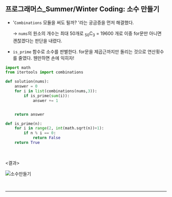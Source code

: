 ## 프로그래머스_Summer/Winter Coding: 소수 만들기

- '`Combinations` 모듈을 써도 될까? '라는 궁금증을 먼저 해결했다.

  -> `nums`의 원소의 개수는 최대 50개로 <sub>50</sub>C<sub>3</sub> = 19600 개로 이중 for문만 아니면 괜찮겠다는 판단을 내렸다.

- `is_prime` 함수로 소수를 판별한다. for문을 제곱근까지만 돌리는 것으로 연산횟수를 줄였다.
  웬만하면 손에 익히자!

```python
import math
from itertools import combinations

def solution(nums):
    answer = 0
    for i in list(combinations(nums,3)):
        if is_prime(sum(i)):
            answer += 1


    return answer

def is_prime(n):
    for i in range(2, int(math.sqrt(n))+1):
        if n % i == 0:
            return False
    return True
```

<br>

<결과>

![소수만들기](https://user-images.githubusercontent.com/71415474/118397886-16904980-b691-11eb-8f75-37215329d5b0.PNG)

<br>

---

